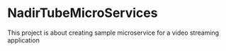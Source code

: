 # NadirTubeMicroServices

This project is about creating sample microservice for a video streaming application
